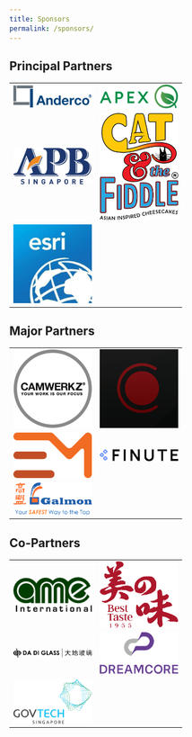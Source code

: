 ```yaml
---
title: Sponsors
permalink: /sponsors/
---
```

<style>
    tr img {
        max-width: 140px !important;
    }
</style>
## Principal Partners

<table>
        <tbody>
            <tr>
                <td style="vertical-align: middle"><img src="/images/Anderco.png" alt="Image"></td>
                <td style="vertical-align: middle"><img src="/images/Apex Q Global.png" alt="Image"></td>
            </tr>
            <tr>
                <td style="vertical-align: middle"><img src="/images/Asia Pacific Beverages.png" alt="Image"></td>
                <td style="vertical-align: middle"><img src="/images/Cat & the Fiddle.png" alt="Image"></td>
            </tr>
            <tr>
                <td style="vertical-align: middle"><img src="/images/Esri.png" alt="Image"></td>
                <td style="vertical-align: middle"></td>
            </tr>
        </tbody>
    </table>
		
		
## Major Partners
<table>
        <tbody>
            <tr>
                <td style="vertical-align: middle"><img src="/images/Camwerkz.png" alt="Image"></td>
                <td style="vertical-align: middle"><img src="/images/CO Enterprise.png" alt="Image"></td>
            </tr>
            <tr>
                <td style="vertical-align: middle"><img src="/images/Entree Media.png" alt="Image"></td>
                <td style="vertical-align: middle"><img src="/images/Finute.png" alt="Image"></td>
            </tr>
            <tr>
                <td style="vertical-align: middle"><img src="/images/Galmon.png" alt="Image"></td>
                <td style="vertical-align: middle"></td>
            </tr>
        </tbody>
    </table>
	
	
## Co-Partners
 <table>
        <tbody>
            <tr>
                <td style="vertical-align: middle"><img src="/images/AME INTERNATIONAL.png" alt="Image"></td>
                <td style="vertical-align: middle"><img src="/images/Best Taste Impex.png" alt="Image"></td>
            </tr>
            <tr>
                <td style="vertical-align: middle"><img src="/images/Da Di Glass.png" alt="Image"></td>
                <td style="vertical-align: middle"><img src="/images/Dreamcore.png" alt="Image"></td>
            </tr>
            <tr>
                <td style="vertical-align: middle"><img src="/images/GovTech.png" alt="Image"></td>
                <td style="vertical-align: middle"></td>
            </tr>
        </tbody>
    </table>